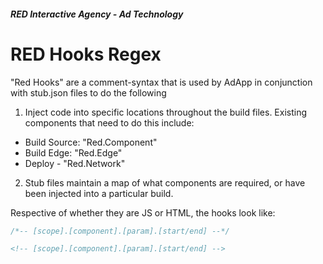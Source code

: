 ##### RED Interactive Agency - Ad Technology

RED Hooks Regex
===============

"Red Hooks" are a comment-syntax that is used by AdApp in conjunction with stub.json files to do the following
1. Inject code into specific locations throughout the build files. Existing components that need to do this include:
  - Build Source: "Red.Component"
  - Build Edge: "Red.Edge"
  - Deploy - "Red.Network"
2) Stub files maintain a map of what components are required, or have been injected into a particular build.
	  
Respective of whether they are JS or HTML, the hooks look like:
```javascript
/*-- [scope].[component].[param].[start/end] --*/
```
```html
<!-- [scope].[component].[param].[start/end] -->
```


